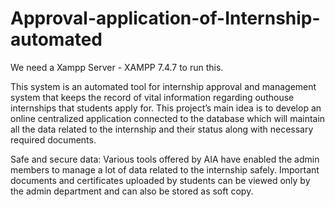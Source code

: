 # Approval-application-of-Internship-automated
We need a Xampp Server - XAMPP 7.4.7 to run this.

This system is an automated tool for internship approval and management system that keeps the record of vital information regarding outhouse internships that students apply for. 
This project’s main idea is to develop an online centralized application connected to the database which will maintain all the data related to the internship and their status along with necessary required documents.

Safe and secure data: Various tools offered by AIA have enabled the admin members to manage a lot of data related to the internship safely. 
Important documents and certificates uploaded by students can be viewed only by the admin department and can also be stored as soft copy.
